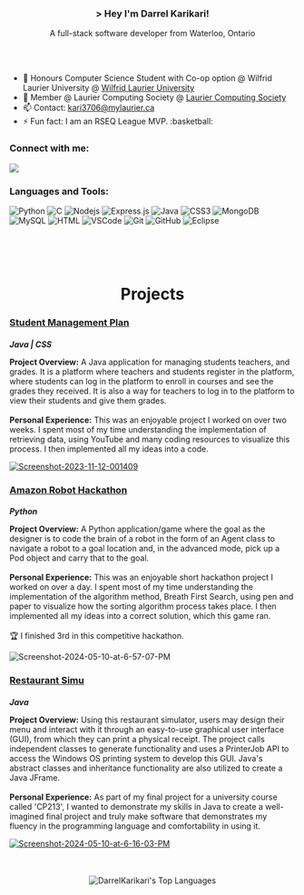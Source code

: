 

 <!DOCTYPE html>
<html lang="en">
<head>
  <meta charset="UTF-8">
  <meta name="viewport" content="width=device-width, initial-scale=1.0">
</head>
<body>
  <!-- Header Section -->   
  <h3 align="center"> > Hey I'm Darrel Karikari!</h3>
  <p align="center"> A full-stack software developer from Waterloo, Ontario</p>
  <br><br>
  
  <ul>
    <li>🏫 Honours Computer Science Student with Co-op option @ Wilfrid Laurier University @ <a href="https://www.wlu.ca/">Wilfrid Laurier University</a></li>
    <li>📰 Member @ Laurier Computing Society @ <a href="https://lauriercs.ca">Laurier Computing Society</a></li>
    <li>📫 Contact: <a href="mailto:kari3706@mylaurier.ca">kari3706@mylaurier.ca</a></li>
    <li>⚡ Fun fact: I am an RSEQ League MVP. :basketball: </li>
</ul>
  
  <h3 align="left">Connect with me:</h3>

  <a href="https://www.linkedin.com/in/darrel-karikari-b6b418274/">
    <img src="https://img.shields.io/badge/linkedin-%230077B5.svg?style=for-the-badge&logo=linkedin&logoColor=white"/>
  </a>
  
 <!-- Languages and Tools Section -->   
  <h3 align="left">Languages and Tools:</h3>
  
  ![Python](https://img.shields.io/badge/python-3670A0?style=for-the-badge&logo=python&logoColor=ffdd54)
  ![C](https://img.shields.io/badge/c-%2300599C.svg?style=for-the-badge&logo=c&logoColor=white)
  ![Nodejs](https://img.shields.io/badge/Nodejs-3C873A?style=for-the-badge&labelColor=black&logo=node.js&logoColor=3C873A)
  ![Express.js](https://img.shields.io/badge/Express.js-000000?style=for-the-badge&logo=express&logoColor=white)
  ![Java](https://img.shields.io/badge/java-%23ED8B00.svg?style=for-the-badge&logo=openjdk&logoColor=white)
  ![CSS3](https://img.shields.io/badge/css3-%231572B6.svg?style=for-the-badge&logo=css3&logoColor=white)
  ![MongoDB](https://img.shields.io/badge/MongoDB-%234ea94b.svg?style=for-the-badge&logo=mongodb&logoColor=white)
  ![MySQL](https://img.shields.io/badge/mysql-4479A1.svg?style=for-the-badge&logo=mysql&logoColor=white)
  ![HTML](https://img.shields.io/badge/HTML5-E34F26?style=for-the-badge&logo=html5&logoColor=white) 
  ![VSCode](https://img.shields.io/badge/Visual_Studio-0078d7?style=for-the-badge&logo=visual%20studio&logoColor=white)
  ![Git](https://img.shields.io/badge/Git-F05032?style=for-the-badge&logo=git&logoColor=white)
  ![GitHub](https://img.shields.io/badge/github-%23121011.svg?style=for-the-badge&logo=github&logoColor=white)
  ![Eclipse](https://img.shields.io/badge/Eclipse-FE7A16.svg?style=for-the-badge&logo=Eclipse&logoColor=white)
  

  
  <br>

<br>
<br>

  <!-- Projects Section -->   
  <h1 style="text-align: center;">Projects</h1>

  <div>
    <h3><a href="https://https://github.com/DarrelKarikari/Management-Plan/tree/main">Student Management Plan</a></h3>
    <h5 style="margin-bottom: 0px;"> Java | CSS </h5>
    <div>
      <p class="project-description">
        <strong>Project Overview:</strong>
        A Java application for managing students teachers, and grades. It is a platform where teachers and students register in the platform, where students can log in the platform to enroll in courses and see the grades they received. It is also a way for teachers to log in to the platform to view their students and give them grades.
        <br><br>
        <strong>Personal Experience:</strong>
        This was an enjoyable project I worked on over two weeks. I spent most of my time understanding the implementation of retrieving data, using YouTube and many coding resources to visualize this process. I then implemented all my ideas into a code.
      </p>
      <a href="https://ibb.co/WnfZYS8"><img src="https://user-images.githubusercontent.com/20374208/45230776-a66f7a00-b2d2-11e8-9900-21e8bd812cfe.jpg" alt="Screenshot-2023-11-12-001409" border="0"></a>
    </div>
  </div>

  <div>
    <h3><a href="https://github.com/DarrelKarikari/Amazon-AR-Hackathon">Amazon Robot Hackathon</a></h3>
    <h5 style="margin-bottom: 0px;"> Python </h5>
    <div>
      <p class="project-description">
        <strong>Project Overview:</strong>
       A Python application/game where the goal as the designer is to code the brain of a robot in the form of an Agent class to navigate a robot to a goal location and, in the advanced mode, pick up a Pod object and carry that to the goal.
        <br><br>
        <strong>Personal Experience:</strong>
        This was an enjoyable short hackathon project I worked on over a day. I spent most of my time understanding the implementation of the algorithm method, Breath First Search, using pen and paper to visualize how the sorting algorithm process takes place. I then implemented all my ideas into a correct solution, which this game ran.<br><br>
        🏆 I finished 3rd in this competitive hackathon.
      </p>
    <img src="https://i.ibb.co/B44hGkQ/Screenshot-2024-05-10-at-6-57-07-PM.png" alt="Screenshot-2024-05-10-at-6-57-07-PM" border="0">
    </div>
  </div>

  <div>
    <h3><a href="https://github.com/DarrelKarikari/Restaurant-Sim">Restaurant Simu</a></h3>
    <h5 style="margin-bottom: 0px;">Java</h5>
    <div>
      <p class="project-description">
        <strong>Project Overview:</strong>
        Using this restaurant simulator, users may design their menu and interact with it through an easy-to-use graphical user interface (GUI), from which they can print a physical receipt. The project calls independent classes to generate functionality and uses a PrinterJob API to access the Windows OS printing system to develop this GUI. Java's abstract classes and inheritance functionality are also utilized to create a Java JFrame.
        <br><br>
        <strong>Personal Experience:</strong>
        As part of my final project for a university course called 'CP213', I wanted to demonstrate my skills in Java to create a well-imagined final project and truly make software that demonstrates my fluency in the programming language and comfortability in using it.
      </p>
      <a href="https://ibb.co/2tndy00"><img src="https://i.ibb.co/7WYKXxx/Screenshot-2024-05-10-at-6-16-03-PM.png" alt="Screenshot-2024-05-10-at-6-16-03-PM" border="0"></a>    </div>
  </div>
<br><br><center>

![DarrelKarikari's Top Languages](https://github-readme-stats.vercel.app/api/top-langs/?username=DarrelKarikari&theme=react&show_icons=true&hide_border=true&layout=compact)
<center>
</body>
</html>

<!---
DarrelKarikari/DarrelKarikari is a ✨ special ✨ repository because its `README.md` (this file) appears on your GitHub profile.
You can click the Preview link to take a look at your changes.
--->
